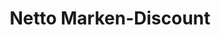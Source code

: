 ---
title: "Netto Marken-Discount"
url: /duesseldorf/netto-marken-discount-unterrather-strasse/
shop: Supermarkt
---